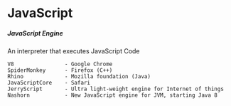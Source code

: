 # JavaScript

##### JavaScript Engine

An interpreter that executes JavaScript Code

```
V8                - Google Chrome
SpiderMonkey      - Firefox (C++)
Rhino             - Mozilla foundation (Java)
JavaScriptCore    - Safari
JerryScript       - Ultra light-weight engine for Internet of things
Nashorn           - New JavaScript engine for JVM, starting Java 8
```



